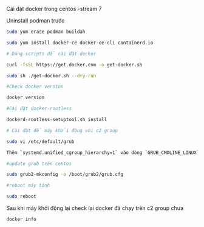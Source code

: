 Cài đặt docker trong centos -stream 7

Uninstall podman trước

``` bash
sudo yum erase podman buildah

sudo yum install docker-ce docker-ce-cli containerd.io

# Dùng scripts để cài đặt docker 

curl -fsSL https://get.docker.com -o get-docker.sh

sudo sh ./get-docker.sh --dry-run

#Check docker version

docker version

#Cài đặt docker-rootless

dockerd-rootless-setuptool.sh install

# Cài đặt để máy khởi động với c2 group

sudo vi /etc/default/grub 

Thêm `systemd.unified_cgroup_hierarchy=1` vào dòng `GRUB_CMDLINE_LINUX`

#update grub trên centos

sudo grub2-mkconfig -o /boot/grub2/grub.cfg 

#reboot máy tính

sudo reboot


```

Sau khi máy khởi động lại check lại docker đã chạy trên c2 group chưa 

``` bash
docker info

```


